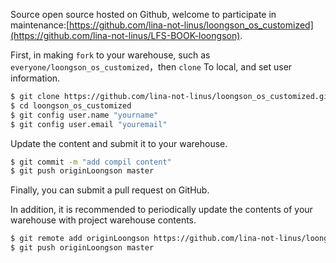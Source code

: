 Source open source hosted on Github, welcome to participate in maintenance:[https://github.com/lina-not-linus/loongson_os_customized](https://github.com/lina-not-linus/LFS-BOOK-loongson).

First, in making `fork` to your warehouse, such as `everyone/loongson_os_customized`，then `clone` To local, and set user information.

```sh
$ git clone https://github.com/lina-not-linus/loongson_os_customized.git
$ cd loongson_os_customized
$ git config user.name "yourname"
$ git config user.email "youremail"
```

Update the content and submit it to your warehouse.

```sh
$ git commit -m "add compil content"
$ git push originLoongson master
```

Finally, you can submit a pull request on GitHub.

In addition, it is recommended to periodically update the contents of your warehouse with project warehouse contents.
```sh
$ git remote add originLoongson https://github.com/lina-not-linus/loongson_os_customized.git
$ git push originLoongson master
```

